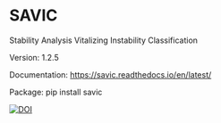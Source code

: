 # SAVIC
Stability Analysis Vitalizing Instability Classification

Version: 1.2.5

Documentation: https://savic.readthedocs.io/en/latest/

Package: pip install savic 

[![DOI](https://zenodo.org/badge/592545400.svg)](https://zenodo.org/badge/latestdoi/592545400)
